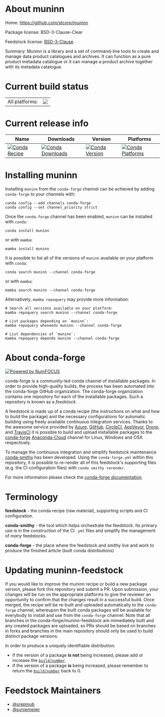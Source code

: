 About muninn
============

Home: https://github.com/stcorp/muninn

Package license: BSD-3-Clause-Clear

Feedstock license: [BSD-3-Clause](https://github.com/conda-forge/muninn-feedstock/blob/main/LICENSE.txt)

Summary: Muninn is a library and a set of command-line tools to create and manage data product catalogues and archives. It can function as a pure product metadata catalogue or it can manage a product archive together with its metadata catalogue.

Current build status
====================


<table><tr><td>All platforms:</td>
    <td>
      <a href="https://dev.azure.com/conda-forge/feedstock-builds/_build/latest?definitionId=13570&branchName=main">
        <img src="https://dev.azure.com/conda-forge/feedstock-builds/_apis/build/status/muninn-feedstock?branchName=main">
      </a>
    </td>
  </tr>
</table>

Current release info
====================

| Name | Downloads | Version | Platforms |
| --- | --- | --- | --- |
| [![Conda Recipe](https://img.shields.io/badge/recipe-muninn-green.svg)](https://anaconda.org/conda-forge/muninn) | [![Conda Downloads](https://img.shields.io/conda/dn/conda-forge/muninn.svg)](https://anaconda.org/conda-forge/muninn) | [![Conda Version](https://img.shields.io/conda/vn/conda-forge/muninn.svg)](https://anaconda.org/conda-forge/muninn) | [![Conda Platforms](https://img.shields.io/conda/pn/conda-forge/muninn.svg)](https://anaconda.org/conda-forge/muninn) |

Installing muninn
=================

Installing `muninn` from the `conda-forge` channel can be achieved by adding `conda-forge` to your channels with:

```
conda config --add channels conda-forge
conda config --set channel_priority strict
```

Once the `conda-forge` channel has been enabled, `muninn` can be installed with `conda`:

```
conda install muninn
```

or with `mamba`:

```
mamba install muninn
```

It is possible to list all of the versions of `muninn` available on your platform with `conda`:

```
conda search muninn --channel conda-forge
```

or with `mamba`:

```
mamba search muninn --channel conda-forge
```

Alternatively, `mamba repoquery` may provide more information:

```
# Search all versions available on your platform:
mamba repoquery search muninn --channel conda-forge

# List packages depending on `muninn`:
mamba repoquery whoneeds muninn --channel conda-forge

# List dependencies of `muninn`:
mamba repoquery depends muninn --channel conda-forge
```


About conda-forge
=================

[![Powered by
NumFOCUS](https://img.shields.io/badge/powered%20by-NumFOCUS-orange.svg?style=flat&colorA=E1523D&colorB=007D8A)](https://numfocus.org)

conda-forge is a community-led conda channel of installable packages.
In order to provide high-quality builds, the process has been automated into the
conda-forge GitHub organization. The conda-forge organization contains one repository
for each of the installable packages. Such a repository is known as a *feedstock*.

A feedstock is made up of a conda recipe (the instructions on what and how to build
the package) and the necessary configurations for automatic building using freely
available continuous integration services. Thanks to the awesome service provided by
[Azure](https://azure.microsoft.com/en-us/services/devops/), [GitHub](https://github.com/),
[CircleCI](https://circleci.com/), [AppVeyor](https://www.appveyor.com/),
[Drone](https://cloud.drone.io/welcome), and [TravisCI](https://travis-ci.com/)
it is possible to build and upload installable packages to the
[conda-forge](https://anaconda.org/conda-forge) [Anaconda-Cloud](https://anaconda.org/)
channel for Linux, Windows and OSX respectively.

To manage the continuous integration and simplify feedstock maintenance
[conda-smithy](https://github.com/conda-forge/conda-smithy) has been developed.
Using the ``conda-forge.yml`` within this repository, it is possible to re-render all of
this feedstock's supporting files (e.g. the CI configuration files) with ``conda smithy rerender``.

For more information please check the [conda-forge documentation](https://conda-forge.org/docs/).

Terminology
===========

**feedstock** - the conda recipe (raw material), supporting scripts and CI configuration.

**conda-smithy** - the tool which helps orchestrate the feedstock.
                   Its primary use is in the construction of the CI ``.yml`` files
                   and simplify the management of *many* feedstocks.

**conda-forge** - the place where the feedstock and smithy live and work to
                  produce the finished article (built conda distributions)


Updating muninn-feedstock
=========================

If you would like to improve the muninn recipe or build a new
package version, please fork this repository and submit a PR. Upon submission,
your changes will be run on the appropriate platforms to give the reviewer an
opportunity to confirm that the changes result in a successful build. Once
merged, the recipe will be re-built and uploaded automatically to the
`conda-forge` channel, whereupon the built conda packages will be available for
everybody to install and use from the `conda-forge` channel.
Note that all branches in the conda-forge/muninn-feedstock are
immediately built and any created packages are uploaded, so PRs should be based
on branches in forks and branches in the main repository should only be used to
build distinct package versions.

In order to produce a uniquely identifiable distribution:
 * If the version of a package **is not** being increased, please add or increase
   the [``build/number``](https://docs.conda.io/projects/conda-build/en/latest/resources/define-metadata.html#build-number-and-string).
 * If the version of a package **is** being increased, please remember to return
   the [``build/number``](https://docs.conda.io/projects/conda-build/en/latest/resources/define-metadata.html#build-number-and-string)
   back to 0.

Feedstock Maintainers
=====================

* [@srepmub](https://github.com/srepmub/)
* [@svniemeijer](https://github.com/svniemeijer/)

